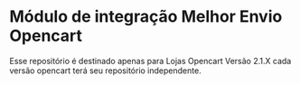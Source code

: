 # Módulo de integração Melhor Envio Opencart
Esse repositório é destinado apenas para Lojas Opencart Versão 2.1.X
cada versão opencart terá seu repositório independente.
